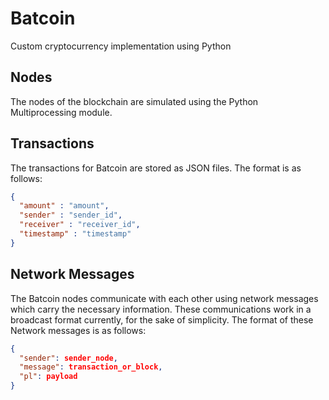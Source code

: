 # Batcoin

Custom cryptocurrency implementation using Python

## Nodes

The nodes of the blockchain are simulated using the Python Multiprocessing module.

## Transactions

The transactions for Batcoin are stored as JSON files. The format is as follows:

```json
{
  "amount" : "amount",
  "sender" : "sender_id",
  "receiver" : "receiver_id",
  "timestamp" : "timestamp"
}
```

## Network Messages

The Batcoin nodes communicate with each other using network messages which carry the necessary information. These communications work in a broadcast format currently, for the sake of simplicity. The format of these Network messages is as follows:

```json
{
  "sender": sender_node,
  "message": transaction_or_block,
  "pl": payload
}
```
